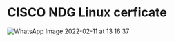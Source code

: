 # CISCO NDG Linux cerficate
![WhatsApp Image 2022-02-11 at 13 16 37](https://user-images.githubusercontent.com/46984887/153554566-071d65cb-cdb7-48e6-9cb8-a7f9801e1ce2.jpeg)

